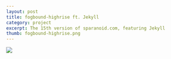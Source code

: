 ```yaml
---
layout: post
title: fogbound-highrise ft. Jekyll
category: project
excerpt: The 15th version of sparanoid.com, featuring Jekyll
thumb: fogbound-highrise.png
---
```


<p><a href="https://github.com/sparanoid/fogbound-highrise"><img src="{{ site.file }}/fogbound-highrise.png"></a></p>

